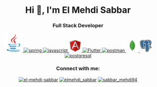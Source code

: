 <h1 align="center">Hi 👋, I'm El Mehdi Sabbar</h1>
<h3 align="center">Full Stack Developer</h3>
<!--<h3 align="center">Languages and Tools:</h3>-->
<p align="center"> 
    <a href="https://www.java.com" target="_blank"> <img src="https://raw.githubusercontent.com/devicons/devicon/2809b567852a4648062a2d3e7c1c531367458c0b/icons/java/java-original.svg" alt="java" width="60" height="60"/> </a>
    <a href="https://spring.io/" target="_blank"> <img src="https://www.vectorlogo.zone/logos/springio/springio-icon.svg" alt="spring" width="40" height="40"/> </a> 
    <a href="https://www.typescriptlang.org/" target="_blank"> <img src="https://duckduckgo.com/i/b3730d88.png" alt="javascript" width="40" height="40"/> </a>
    <a href="https://angular.io" target="_blank"> <img src="https://raw.githubusercontent.com/devicons/devicon/2809b567852a4648062a2d3e7c1c531367458c0b/icons/angularjs/angularjs-original.svg" alt="angularjs" width="40" height="40"/> </a>
     <a href="https://flutter.dev" target="_blank"> <img src="https://storage.googleapis.com/cms-storage-bucket/4fd5520fe28ebf839174.svg" alt="Flutter" width="40" height="40"/> </a>
     <!-- <a href="https://www.w3schools.com/css/" target="_blank"> <img src="https://raw.githubusercontent.com/devicons/devicon/2809b567852a4648062a2d3e7c1c531367458c0b/icons/css3/css3-original.svg" alt="css3" width="40" height="40"/> </a> -->
     <!-- <a href="https://www.w3.org/html/" target="_blank"> <img src="https://raw.githubusercontent.com/devicons/devicon/2809b567852a4648062a2d3e7c1c531367458c0b/icons/html5/html5-original.svg" alt="html5" width="40" height="40"/> </a> -->
     <a href="https://postman.com" target="_blank"> <img src="https://www.vectorlogo.zone/logos/getpostman/getpostman-icon.svg" alt="postman" width="40" height="40"/> </a> 
     <a href="https://www.mongodb.com/" target="_blank"> <img src="https://raw.githubusercontent.com/devicons/devicon/2809b567852a4648062a2d3e7c1c531367458c0b/icons/mongodb/mongodb-original.svg" alt="mongodb" width="40" height="40"/> </a>
     <a href="https://www.postgresql.org" target="_blank"> <img src="https://raw.githubusercontent.com/devicons/devicon/2809b567852a4648062a2d3e7c1c531367458c0b/icons/postgresql/postgresql-original.svg" alt="postgresql" width="40" height="40"/> </a>
     <a href="https://www.oracle.com" target="_blank"> <img src="https://upload.wikimedia.org/wikipedia/commons/5/50/Oracle_logo.svg" alt="postgresql" width="100" height="40"/> </a>
     <!-- <a href="https://www.sketch.com/" target="_blank"> <img src="https://www.vectorlogo.zone/logos/sketchapp/sketchapp-icon.svg" alt="sketch" width="40" height="40"/> </a>  -->
    </p>
<!-- <p align="left"> <img src="https://komarev.com/ghpvc/?username=sabbarmehdi&label=Profile%20views&color=0e75b6&style=flat" alt="sabbarmehdi" /> </p> -->


<!-- 🔭 I’m currently working on [TourismPro](https://github.com/sabbarmehdi/TourismProFront)-->

<!-- 🌱 I’m currently learning **ReactJS, React Native, NodeJS** -->

<!-- - 👨‍💻 All of my projects are available at my [Portfolio](http://elmehdi-sabbar.me/) -->

<!-- - 📫 How to reach me **sabbar.mehdi94@gmail.com**

- 📄 Know about my experiences (Find Resume in my Portfolio) -->

<h3 align="center">Connect with me:</h3>
<p align="center">
<a href="https://linkedin.com/in/el-mehdi-sabbar" target="_blank"><img align="center" src="https://cdn.jsdelivr.net/npm/simple-icons@3.0.1/icons/linkedin.svg" alt="el-mehdi-sabbar" height="30" width="40" /></a>
<a href="https://instagram.com/elmehdi_sabbar" target="_blank"><img align="center" src="https://cdn.jsdelivr.net/npm/simple-icons@3.0.1/icons/instagram.svg" alt="elmehdi_sabbar" height="30" width="40" /></a>
<!-- <a href="https://www.hackerrank.com/sabbar_mehdi94" target="_blank"><img align="center" src="https://cdn.jsdelivr.net/npm/simple-icons@3.0.1/icons/hackerrank.svg" alt="sabbar_mehdi94" height="30" width="40" /></a> -->
<a href="mailto:sabbar.mehdi94@gmail.com" target="_blank"><img align="center" src="https://external-content.duckduckgo.com/iu/?u=https%3A%2F%2Fpngimg.com%2Fuploads%2Fgmail_logo%2Fgmail_logo_PNG12.png&f=1&nofb=1" alt="sabbar_mehdi94" height="40" width="40" /></a>
</p>
